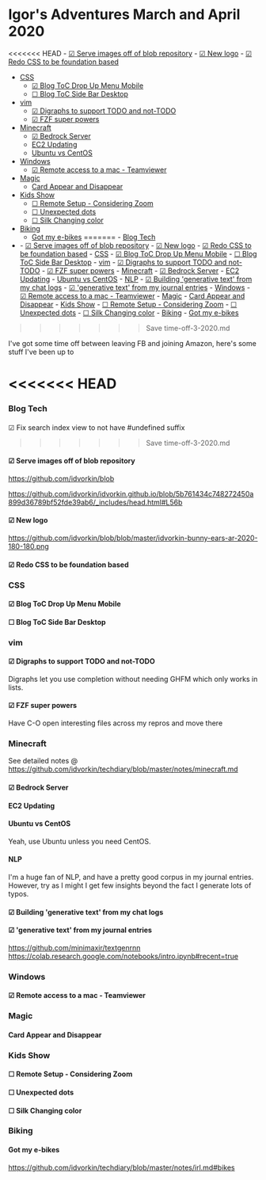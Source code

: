 # Igor's Adventures March and April 2020

<!-- prettier-ignore-start -->
<!-- vim-markdown-toc GFM -->

<<<<<<< HEAD
    - [☑ Serve images off of blob repository](#-serve-images-off-of-blob-repository)
    - [☑ New logo](#-new-logo)
    - [☑ Redo CSS to be foundation based](#-redo-css-to-be-foundation-based)
- [CSS](#css)
    - [☑ Blog ToC Drop Up Menu Mobile](#-blog-toc-drop-up-menu-mobile)
    - [☐ Blog ToC Side Bar Desktop](#-blog-toc-side-bar-desktop)
- [vim](#vim)
    - [☑ Digraphs to support TODO and not-TODO](#-digraphs-to-support-todo-and-not-todo)
    - [☑ FZF super powers](#-fzf-super-powers)
- [Minecraft](#minecraft)
    - [☑ Bedrock Server](#-bedrock-server)
    - [EC2 Updating](#ec2-updating)
    - [Ubuntu vs CentOS](#ubuntu-vs-centos)
- [Windows](#windows)
    - [☑ Remote access to a mac - Teamviewer](#-remote-access-to-a-mac---teamviewer)
- [Magic](#magic)
    - [Card Appear and Disappear](#card-appear-and-disappear)
- [Kids Show](#kids-show)
    - [☐ Remote Setup - Considering Zoom](#-remote-setup---considering-zoom)
    - [☐ Unexpected dots](#-unexpected-dots)
    - [☐ Silk Changing color](#-silk-changing-color)
- [Biking](#biking)
    - [Got my e-bikes](#got-my-e-bikes)
=======
                - [Blog Tech](#blog-tech)
- [](#)
                    - [☑ Serve images off of blob repository](#-serve-images-off-of-blob-repository)
                    - [☑ New logo](#-new-logo)
                    - [☑ Redo CSS to be foundation based](#-redo-css-to-be-foundation-based)
                - [CSS](#css)
                    - [☑ Blog ToC Drop Up Menu Mobile](#-blog-toc-drop-up-menu-mobile)
                    - [☐ Blog ToC Side Bar Desktop](#-blog-toc-side-bar-desktop)
                - [vim](#vim)
                    - [☑ Digraphs to support TODO and not-TODO](#-digraphs-to-support-todo-and-not-todo)
                    - [☑ FZF super powers](#-fzf-super-powers)
                - [Minecraft](#minecraft)
                    - [☑ Bedrock Server](#-bedrock-server)
                    - [EC2 Updating](#ec2-updating)
                    - [Ubuntu vs CentOS](#ubuntu-vs-centos)
                    - [NLP](#nlp)
                    - [☑ Building 'generative text' from my chat logs](#-building-generative-text-from-my-chat-logs)
                    - [☑ 'generative text' from my journal entries](#-generative-text-from-my-journal-entries)
                - [Windows](#windows)
                    - [☑ Remote access to a mac - Teamviewer](#-remote-access-to-a-mac---teamviewer)
                - [Magic](#magic)
                    - [Card Appear and Disappear](#card-appear-and-disappear)
                - [Kids Show](#kids-show)
                    - [☐ Remote Setup - Considering Zoom](#-remote-setup---considering-zoom)
                    - [☐ Unexpected dots](#-unexpected-dots)
                    - [☐ Silk Changing color](#-silk-changing-color)
                - [Biking](#biking)
                    - [Got my e-bikes](#got-my-e-bikes)
>>>>>>> Save time-off-3-2020.md

<!-- vim-markdown-toc -->
<!-- prettier-ignore-end -->

I've got some time off between leaving FB and joining Amazon, here's some stuff I've been up to

<<<<<<< HEAD
=======
### Blog Tech

####

☑ Fix search index view to not have #undefined suffix

>>>>>>> Save time-off-3-2020.md
#### ☑ Serve images off of blob repository

https://github.com/idvorkin/blob

https://github.com/idvorkin/idvorkin.github.io/blob/5b761434c748272450a899d36789bf52fde39ab6/_includes/head.html#L56b

#### ☑ New logo

https://github.com/idvorkin/blob/blob/master/idvorkin-bunny-ears-ar-2020-180-180.png

#### ☑ Redo CSS to be foundation based

### CSS

#### ☑ Blog ToC Drop Up Menu Mobile

#### ☐ Blog ToC Side Bar Desktop

### vim

#### ☑ Digraphs to support TODO and not-TODO

Digraphs let you use completion without needing GHFM which only works in lists.

#### ☑ FZF super powers

Have C-O open interesting files across my repros and move there

### Minecraft

See detailed notes @ https://github.com/idvorkin/techdiary/blob/master/notes/minecraft.md

#### ☑ Bedrock Server

#### EC2 Updating

#### Ubuntu vs CentOS

Yeah, use Ubuntu unless you need CentOS.

#### NLP

I'm a huge fan of NLP, and have a pretty good corpus in my journal entries.
However, try as I might I get few insights beyond the fact I generate lots of typos.

#### ☑ Building 'generative text' from my chat logs

#### ☑ 'generative text' from my journal entries

https://github.com/minimaxir/textgenrnn
https://colab.research.google.com/notebooks/intro.ipynb#recent=true

### Windows

#### ☑ Remote access to a mac - Teamviewer

### Magic

#### Card Appear and Disappear

### Kids Show

#### ☐ Remote Setup - Considering Zoom

#### ☐ Unexpected dots

#### ☐ Silk Changing color

### Biking

#### Got my e-bikes

https://github.com/idvorkin/techdiary/blob/master/notes/irl.md#bikes
